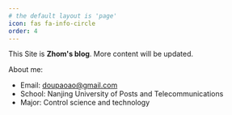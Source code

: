 ```yaml
---
# the default layout is 'page'
icon: fas fa-info-circle
order: 4
---
```



This Site is **Zhom's blog**. More content will be updated.

About me:

- Email: [doupaoao@gmail.com](mailto:doupaoao@gmail.com)
- School: Nanjing University of Posts and Telecommunications
- Major: Control science and technology
